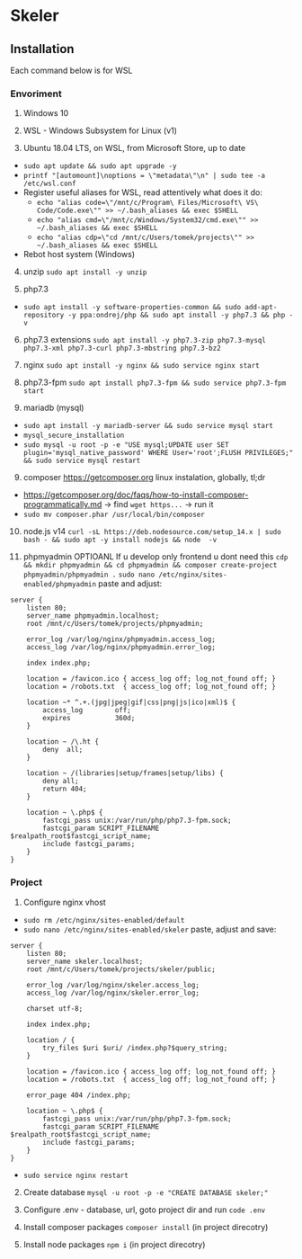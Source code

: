 # Skeler

## Installation

Each command below is for WSL

### Envoriment

1. Windows 10

2. WSL - Windows Subsystem for Linux (v1)

3. Ubuntu 18.04 LTS, on WSL, from Microsoft Store, up to date 
- `sudo apt update && sudo apt upgrade -y`
- `printf "[automount]\noptions = \"metadata\"\n" | sudo tee -a /etc/wsl.conf`
- Register useful aliases for WSL, read attentively what does it do:
    - `echo "alias code=\"/mnt/c/Program\ Files/Microsoft\ VS\ Code/Code.exe\"" >> ~/.bash_aliases && exec $SHELL`
    - `echo "alias cmd=\"/mnt/c/Windows/System32/cmd.exe\"" >> ~/.bash_aliases && exec $SHELL`
    - `echo "alias cdp=\"cd /mnt/c/Users/tomek/projects\"" >> ~/.bash_aliases && exec $SHELL`
- Rebot host system (Windows)

4. unzip
`sudo apt install -y unzip`

5. php7.3
- `sudo apt install -y software-properties-common && sudo add-apt-repository -y ppa:ondrej/php && sudo apt install -y php7.3 && php -v`

6. php7.3 extensions
`sudo apt install -y php7.3-zip php7.3-mysql php7.3-xml php7.3-curl php7.3-mbstring php7.3-bz2`

6. nginx 
`sudo apt install -y nginx && sudo service nginx start`

7. php7.3-fpm
`sudo apt install php7.3-fpm && sudo service php7.3-fpm start`

8. mariadb (mysql)
- `sudo apt install -y mariadb-server && sudo service mysql start`
- `mysql_secure_installation`
- `sudo mysql -u root -p -e "USE mysql;UPDATE user SET plugin='mysql_native_password' WHERE User='root';FLUSH PRIVILEGES;" && sudo service mysql restart`

9. composer
https://getcomposer.org linux instalation, globally,
tl;dr
  - https://getcomposer.org/doc/faqs/how-to-install-composer-programmatically.md -> find `wget https...` -> run it
  - `sudo mv composer.phar /usr/local/bin/composer`

10. node.js v14
`curl -sL https://deb.nodesource.com/setup_14.x | sudo bash - && sudo apt -y install nodejs && node  -v`

11. phpmyadmin OPTIOANL
If u develop only frontend u dont need this
`cdp && mkdir phpmyadmin && cd phpmyadmin && composer create-project phpmyadmin/phpmyadmin .`
`sudo nano /etc/nginx/sites-enabled/phpmyadmin`
paste and adjust:
```
server {
    listen 80;
    server_name phpmyadmin.localhost;
    root /mnt/c/Users/tomek/projects/phpmyadmin;

    error_log /var/log/nginx/phpmyadmin.access_log;
    access_log /var/log/nginx/phpmyadmin.error_log;

    index index.php;

    location = /favicon.ico { access_log off; log_not_found off; }
    location = /robots.txt  { access_log off; log_not_found off; }

    location ~* ^.+.(jpg|jpeg|gif|css|png|js|ico|xml)$ {
        access_log        off;
        expires           360d;
    }

    location ~ /\.ht {
        deny  all;
    }

    location ~ /(libraries|setup/frames|setup/libs) {
        deny all;
        return 404;
    }

    location ~ \.php$ {
        fastcgi_pass unix:/var/run/php/php7.3-fpm.sock;
        fastcgi_param SCRIPT_FILENAME $realpath_root$fastcgi_script_name;
        include fastcgi_params;
    }
}
```

### Project

1. Configure nginx vhost
- `sudo rm /etc/nginx/sites-enabled/default`
- `sudo nano /etc/nginx/sites-enabled/skeler`
paste, adjust and save:
```
server {
    listen 80;
    server_name skeler.localhost;
    root /mnt/c/Users/tomek/projects/skeler/public;

    error_log /var/log/nginx/skeler.access_log;
    access_log /var/log/nginx/skeler.error_log;

    charset utf-8;

    index index.php;

    location / {
        try_files $uri $uri/ /index.php?$query_string;
    }

    location = /favicon.ico { access_log off; log_not_found off; }
    location = /robots.txt  { access_log off; log_not_found off; }

    error_page 404 /index.php;

    location ~ \.php$ {
        fastcgi_pass unix:/var/run/php/php7.3-fpm.sock;
        fastcgi_param SCRIPT_FILENAME $realpath_root$fastcgi_script_name;
        include fastcgi_params;
    }
}
```
- `sudo service nginx restart`

2. Create database `mysql -u root -p -e "CREATE DATABASE skeler;"`

3. Configure .env - database, url, goto project dir and run `code .env`

4. Install composer packages
`composer install` (in project direcotry)

5. Install node packages
`npm i` (in project direcotry)
